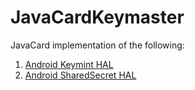 # JavaCardKeymaster
JavaCard implementation of the following:
1) [Android Keymint HAL](https://cs.android.com/android/platform/superproject/+/master:hardware/interfaces/security/keymint/aidl/android/hardware/security/keymint/)
2) [Android SharedSecret HAL](https://cs.android.com/android/platform/superproject/+/master:hardware/interfaces/security/sharedsecret/aidl/android/hardware/security/sharedsecret/)
